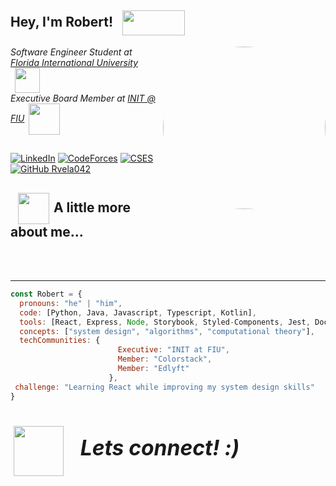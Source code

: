 <h2> Hey, I'm Robert!
    <div style="width: 100px; height:40px; overflow: hidden; display: inline-block; margin-left: 10px; vertical-align: middle;">
        <img src="https://i.pinimg.com/originals/fe/3e/a8/fe3ea82468b9ecde35a346cc2074de67.gif" style="object-fit: cover; width: 100%; height: 100%;">
    </div>
</h2>

<img align='right' src="https://media.tenor.com/bJqzeXpOOnUAAAAC/galaxy-planets.gif" width="260" style="border-radius: 50%;">

<p><em>Software Engineer Student at <a href="https://www.fiu.edu/">Florida International University</a><img src="https://64.media.tumblr.com/40a4d0519a8b2c41945153db17e0790e/tumblr_mwivpwTa3P1qkgvd1o1_640.gif" width="40" style="vertical-align: middle; margin-left: 7px">
</br>
Executive Board Member at <a href="https://www.linkedin.com/company/init-fiu/">INIT @ FIU</a><img src="https://i.pinimg.com/originals/4f/7b/a0/4f7ba0e852e67829d3632a54a34bf207.gif" width="50" style="vertical-align: middle; margin-left: 7px">
</em></p>

##
[![LinkedIn](https://img.shields.io/badge/LinkedIn-Profile-blue?style=flat-square&logo=linkedin)](https://www.linkedin.com/in/velasquezrobert/)
[![CodeForces](https://img.shields.io/badge/CodeForces-Profile-blue?style=flat-square&logo=codeforces)](https://codeforces.com/profile/rvela042)
[![CSES](https://img.shields.io/badge/CSES-Profile-blue?style=flat-square)](https://cses.fi/user/200696)
[![GitHub Rvela042](https://img.shields.io/github/followers/rvela042?label=follow&style=social)](https://github.com/rvela042)

## <img src="https://64.media.tumblr.com/c3d64125c7d41480a0c5eaea8733eb03/tumblr_ow1spw2LxM1u7zo67o1_400.gif" width="50" style="margin-right: 2px; margin-left: 12px; vertical-align: middle;"> A little more about me...
<br>
<br>

---

```javascript
const Robert = {
  pronouns: "he" | "him",
  code: [Python, Java, Javascript, Typescript, Kotlin],
  tools: [React, Express, Node, Storybook, Styled-Components, Jest, Docker],
  concepts: ["system design", "algorithms", "computational theory"],
  techCommunities: {
                        Executive: "INIT at FIU",
                        Member: "Colorstack",
                        Member: "Edlyft"
                      },
 challenge: "Learning React while improving my system design skills"
}
```

# <img src="https://i.pinimg.com/736x/c3/c1/0d/c3c10d463982aa9711d319bf987e2169.jpg" width="80" style="margin-right: 20px; margin-left: 5px; vertical-align: middle;"> <em><span style="font-size: 1.2em;">Lets connect! :)</span></em>
